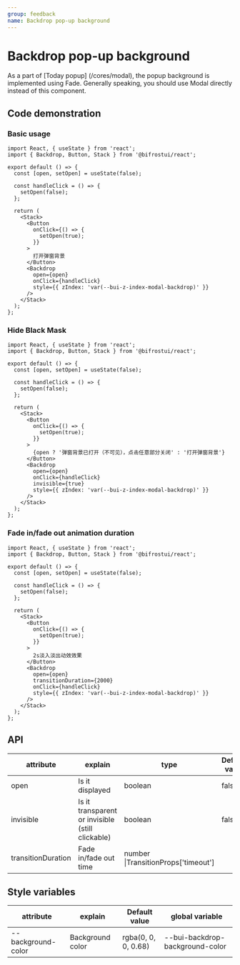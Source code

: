 ```yaml
---
group: feedback
name: Backdrop pop-up background
---
```


# Backdrop pop-up background

As a part of [Today popup] (/cores/modal), the popup background is implemented using Fade.
Generally speaking, you should use Modal directly instead of this component.

## Code demonstration

### Basic usage

```tsx
import React, { useState } from 'react';
import { Backdrop, Button, Stack } from '@bifrostui/react';

export default () => {
  const [open, setOpen] = useState(false);

  const handleClick = () => {
    setOpen(false);
  };

  return (
    <Stack>
      <Button
        onClick={() => {
          setOpen(true);
        }}
      >
        打开弹窗背景
      </Button>
      <Backdrop
        open={open}
        onClick={handleClick}
        style={{ zIndex: 'var(--bui-z-index-modal-backdrop)' }}
      />
    </Stack>
  );
};
```

### Hide Black Mask

```tsx
import React, { useState } from 'react';
import { Backdrop, Button, Stack } from '@bifrostui/react';

export default () => {
  const [open, setOpen] = useState(false);

  const handleClick = () => {
    setOpen(false);
  };

  return (
    <Stack>
      <Button
        onClick={() => {
          setOpen(true);
        }}
      >
        {open ? '弹窗背景已打开（不可见），点击任意部分关闭' : '打开弹窗背景'}
      </Button>
      <Backdrop
        open={open}
        onClick={handleClick}
        invisible={true}
        style={{ zIndex: 'var(--bui-z-index-modal-backdrop)' }}
      />
    </Stack>
  );
};
```

### Fade in/fade out animation duration

```tsx
import React, { useState } from 'react';
import { Backdrop, Button, Stack } from '@bifrostui/react';

export default () => {
  const [open, setOpen] = useState(false);

  const handleClick = () => {
    setOpen(false);
  };

  return (
    <Stack>
      <Button
        onClick={() => {
          setOpen(true);
        }}
      >
        2s淡入淡出动效效果
      </Button>
      <Backdrop
        open={open}
        transitionDuration={2000}
        onClick={handleClick}
        style={{ zIndex: 'var(--bui-z-index-modal-backdrop)' }}
      />
    </Stack>
  );
};
```

## API

| attribute          | explain                                          | type                                | Default value |
| ------------------ | ------------------------------------------------ | ----------------------------------- | ------------- |
| open               | Is it displayed                                  | boolean                             | false         |
| invisible          | Is it transparent or invisible (still clickable) | boolean                             | false         |
| transitionDuration | Fade in/fade out time                            | number \|TransitionProps['timeout'] |               |

## Style variables

| attribute          | explain          | Default value       | global variable                 |
| ------------------ | ---------------- | ------------------- | ------------------------------- |
| --background-color | Background color | rgba(0, 0, 0, 0.68) | --bui-backdrop-background-color |
